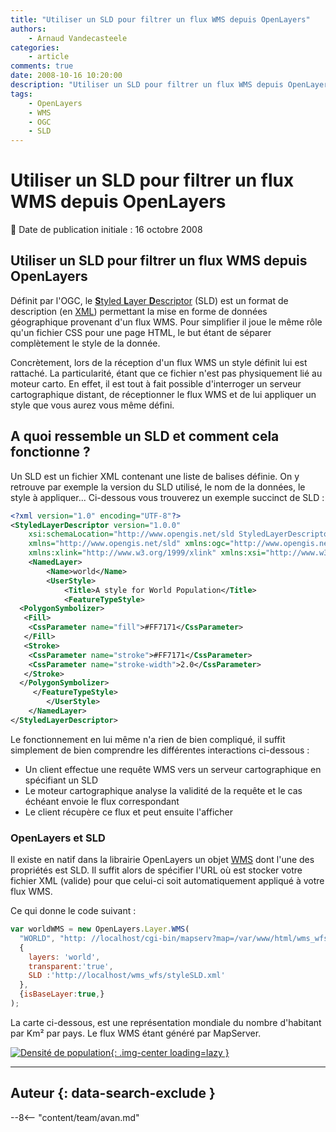 ```yaml
---
title: "Utiliser un SLD pour filtrer un flux WMS depuis OpenLayers"
authors:
    - Arnaud Vandecasteele
categories:
    - article
comments: true
date: 2008-10-16 10:20:00
description: "Utiliser un SLD pour filtrer un flux WMS depuis OpenLayers"
tags:
    - OpenLayers
    - WMS
    - OGC
    - SLD
---
```


# Utiliser un SLD pour filtrer un flux WMS depuis OpenLayers

:calendar: Date de publication initiale : 16 octobre 2008

## Utiliser un SLD pour filtrer un flux WMS depuis OpenLayers

Définit par l'OGC, le [**S**tyled **L**ayer **D**escriptor](http://www.opengeospatial.org/standards/sld "Spécifications OGC SLD") (SLD) est un format de description (en [XML](http://fr.wikipedia.org/wiki/Extensible_Markup_Language "Wikipedia XML")) permettant la mise en forme de données géographique provenant d'un flux WMS. Pour simplifier il joue le même rôle qu'un fichier CSS pour une page HTML, le but étant de séparer complètement le style de la donnée.

Concrètement, lors de la réception d'un flux WMS un style définit lui est rattaché. La particularité, étant que ce fichier n'est pas physiquement lié au moteur carto. En effet, il est tout à fait possible d'interroger un serveur cartographique distant, de réceptionner le flux WMS et de lui appliquer un style que vous aurez vous même défini.

## A quoi ressemble un SLD et comment cela fonctionne ?

Un SLD est un fichier XML contenant une liste de balises définie. On y retrouve par exemple la version du SLD utilisé, le nom de la données, le style à appliquer... Ci-dessous vous trouverez un exemple succinct de SLD :

```xml
<?xml version="1.0" encoding="UTF-8"?>
<StyledLayerDescriptor version="1.0.0"
    xsi:schemaLocation="http://www.opengis.net/sld StyledLayerDescriptor.xsd"
    xmlns="http://www.opengis.net/sld" xmlns:ogc="http://www.opengis.net/ogc"
    xmlns:xlink="http://www.w3.org/1999/xlink" xmlns:xsi="http://www.w3.org/2001/XMLSchema-instance">
    <NamedLayer>
        <Name>world</Name>
        <UserStyle>
            <Title>A style for World Population</Title>
            <FeatureTypeStyle>  
  <PolygonSymbolizer>
   <Fill>
    <CssParameter name="fill">#FF7171</CssParameter>
   </Fill>
   <Stroke>
    <CssParameter name="stroke">#FF7171</CssParameter>
    <CssParameter name="stroke-width">2.0</CssParameter>
   </Stroke>
  </PolygonSymbolizer>
     </FeatureTypeStyle>
        </UserStyle>
    </NamedLayer>
</StyledLayerDescriptor>
```

Le fonctionnement en lui même n'a rien de bien compliqué, il suffit simplement de bien comprendre les différentes interactions ci-dessous :

- Un client effectue une requête WMS vers un serveur cartographique en spécifiant un SLD
- Le moteur cartographique analyse la validité de la requête et le cas échéant envoie le flux correspondant
- Le client récupère ce flux et peut ensuite l'afficher

### OpenLayers et SLD

Il existe en natif dans la librairie OpenLayers un objet [WMS](http://dev.openlayers.org/releases/OpenLayers-2.6/doc/apidocs/files/OpenLayers/Layer/WMS-js.html "API OpenLayers") dont l'une des propriétés est SLD. Il suffit alors de spécifier l'URL où est stocker votre fichier XML (valide) pour que celui-ci soit automatiquement appliqué à votre flux WMS.

Ce qui donne le code suivant :

```javascript
var worldWMS = new OpenLayers.Layer.WMS(  
  "WORLD", "http: //localhost/cgi-bin/mapserv?map=/var/www/html/wms_wfs/world.map&",  
  {  
    layers: 'world',  
    transparent:'true',  
    SLD :'http://localhost/wms_wfs/styleSLD.xml'  
  },  
  {isBaseLayer:true,}  
);
```

La carte ci-dessous, est une représentation mondiale du nombre d'habitant par Km² par pays. Le flux WMS étant généré par MapServer.

[![Densité de population](https://cdn.geotribu.fr/img/articles-blog-rdp/capture-ecran/density_0.png "Densité de population"){: .img-center loading=lazy }](http://ks356007.kimsufi.com/arno/geotribu/applications/tutoriaux/tuto_wms_wfs/wms_wfs/filter_world.html)

----

## Auteur {: data-search-exclude }

--8<-- "content/team/avan.md"
